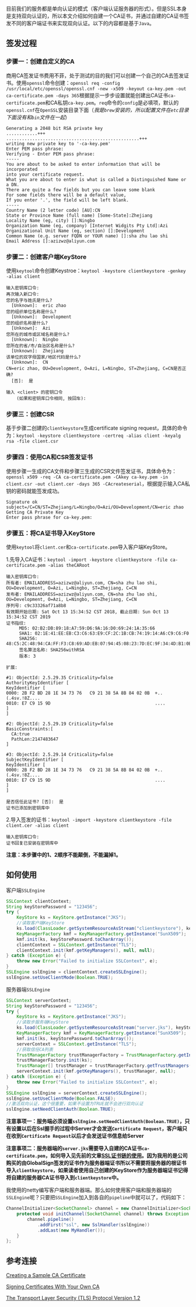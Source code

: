 目前我们的服务都是单向认证的模式（客户端认证服务器的形式）。但是SSL本身是支持双向认证的，所以本文介绍如何自建一个CA证书，并通过自建的CA证书签发不同的客户端证书来实现双向认证。以下的内容都是基于`Java`。

## 签发过程

### 步骤一：创建自定义的CA

商用CA签发证书费用不菲，处于测试的目的我们可以创建一个自己的CA去签发证书。使用`openssl`命令创建：`
openssl req -config /usr/local/etc/openssl/openssl.cnf -new -x509 -keyout ca-key.pem -out ca-certificate.pem -days 365
`根据提示一步步设置就能创建出CA证书`ca-certificate.pem`和CA私钥`ca-key.pem`。`req`命令的`config`是必填项，默认的`openssl.cnf`在`OpenSSL`安装目录下面（*我是`brew`安装的，所以配置文件在`etc`目录下面没有和`bin`文件在一起*）

```shell
Generating a 2048 bit RSA private key
............+++
...................................................+++
writing new private key to '-ca-key.pem'
Enter PEM pass phrase:
Verifying - Enter PEM pass phrase:
-----
You are about to be asked to enter information that will be incorporated
into your certificate request.
What you are about to enter is what is called a Distinguished Name or a DN.
There are quite a few fields but you can leave some blank
For some fields there will be a default value,
If you enter '.', the field will be left blank.
-----
Country Name (2 letter code) [AU]:CN
State or Province Name (full name) [Some-State]:Zhejiang
Locality Name (eg, city) []:Ningbo
Organization Name (eg, company) [Internet Widgits Pty Ltd]:Azi
Organizational Unit Name (eg, section) []:Development
Common Name (e.g. server FQDN or YOUR name) []:sha zhu lao shi
Email Address []:azizwz@aliyun.com
```

### 步骤二：创建客户端KeyStore

使用`keytool`命令创建Keystroe：`keytool -keystore clientkeystore -genkey -alias client`

```shell
输入密钥库口令:
再次输入新口令:
您的名字与姓氏是什么?
  [Unknown]:  eric zhao
您的组织单位名称是什么?
  [Unknown]:  Development
您的组织名称是什么?
  [Unknown]:  Azi
您所在的城市或区域名称是什么?
  [Unknown]:  Ningbo
您所在的省/市/自治区名称是什么?
  [Unknown]:  Zhejiang
该单位的双字母国家/地区代码是什么?
  [Unknown]:  CN
CN=eric zhao, OU=Development, O=Azi, L=Ningbo, ST=Zhejiang, C=CN是否正确?
  [否]:  是

输入 <client> 的密钥口令
	(如果和密钥库口令相同, 按回车):
```

### 步骤三：创建CSR

基于步骤二创建的`clientkeystore`生成certificate signing request，具体的命令为：`keytool -keystore clientkeystore -certreq -alias client -keyalg rsa -file client.csr`

### 步骤四：使用CA和CSR签发证书

使用步骤一生成的CA文件和步骤三生成的CSR文件签发证书，具体命令为：`openssl x509 -req -CA ca-certificate.pem -CAkey ca-key.pem -in client.csr -out client.cer -days 365 -CAcreateserial`，根据提示输入CA私钥的密码就能签发成功。

```shell
Signature ok
subject=/C=CN/ST=Zhejiang/L=Ningbo/O=Azi/OU=Development/CN=eric zhao
Getting CA Private Key
Enter pass phrase for ca-key.pem:
```

### 步骤五：将CA证书导入KeyStore

使用`keytool`将`client.cer`和`ca-certificate.pem`导入客户端KeyStore。

1.先导入CA证书：`keytool -import -keystore clientkeystore -file ca-certificate.pem -alias theCARoot`

```shell
输入密钥库口令:
所有者: EMAILADDRESS=azizwz@aliyun.com, CN=sha zhu lao shi, OU=Development, O=Azi, L=Ningbo, ST=Zhejiang, C=CN
发布者: EMAILADDRESS=azizwz@aliyun.com, CN=sha zhu lao shi, OU=Development, O=Azi, L=Ningbo, ST=Zhejiang, C=CN
序列号: c9c33326af71a8b8
有效期开始日期: Sat Oct 13 15:34:52 CST 2018, 截止日期: Sun Oct 13 15:34:52 CST 2019
证书指纹:
	 MD5: 02:B2:DB:89:18:A7:59:D6:9A:16:D0:69:24:1A:35:66
	 SHA1: 02:1E:41:EE:EB:C3:C6:63:E9:CF:2C:1B:CB:74:19:14:A6:C9:C6:F0
	 SHA256: 48:C5:2C:48:94:CA:FF:F3:C8:69:AD:EB:07:94:45:08:23:7D:EC:9F:34:4D:B1:0B:B9:B1:19:FD:CD:CA:F5:24
	 签名算法名称: SHA256withRSA
	 版本: 3

扩展:

#1: ObjectId: 2.5.29.35 Criticality=false
AuthorityKeyIdentifier [
KeyIdentifier [
0000: 2B F2 BD 28 1E 34 73 76   C9 21 38 5A 8B 84 02 0B  +..(.4sv.!8Z....
0010: E7 C9 15 9D                                        ....
]
]

#2: ObjectId: 2.5.29.19 Criticality=false
BasicConstraints:[
  CA:true
  PathLen:2147483647
]

#3: ObjectId: 2.5.29.14 Criticality=false
SubjectKeyIdentifier [
KeyIdentifier [
0000: 2B F2 BD 28 1E 34 73 76   C9 21 38 5A 8B 84 02 0B  +..(.4sv.!8Z....
0010: E7 C9 15 9D                                        ....
]
]

是否信任此证书? [否]:  是
证书已添加到密钥库中
```

2.导入签发的证书：`keytool -import -keystore clientkeystore -file client.cer -alias client`

```shell
输入密钥库口令:
证书回复已安装在密钥库中
```
**注意：本步骤中的1、2顺序不能颠倒，不能漏掉1。**

## 如何使用

客户端`SSLEngine `

```java
SSLContext clientContext;
String keyStorePassword = "123456";
try {
    KeyStore ks = KeyStore.getInstance("JKS");
    //读取客户端KeyStore
    ks.load(ClassLoader.getSystemResourceAsStream("clientkeystore"), keyStorePassword.toCharArray());
    KeyManagerFactory kmf = KeyManagerFactory.getInstance("SunX509");
    kmf.init(ks, keyStorePassword.toCharArray());
    clientContext = SSLContext.getInstance("TLS");
    clientContext.init(kmf.getKeyManagers(), null, null);
} catch (Exception e) {
    throw new Error("Failed to initialize SSLContext", e);
}
SSLEngine sslEngine = clientContext.createSSLEngine();
sslEngine.setUseClientMode(Boolean.TRUE);
```
服务器端`SSLEngine `

```java
SSLContext serverContext;
String keyStorePassword = "123456";
try {
    KeyStore ks = KeyStore.getInstance("JKS");
    //读取步服务端KeyStore
    ks.load(ClassLoader.getSystemResourceAsStream("server.jks"), keyStorePassword.toCharArray());
    KeyManagerFactory kmf = KeyManagerFactory.getInstance("SunX509");
    kmf.init(ks, keyStorePassword.toCharArray());
    serverContext = SSLContext.getInstance("TLS");
	//获取信任CA列表
    TrustManagerFactory trustManagerFactory = TrustManagerFactory.getInstance(TrustManagerFactory.getDefaultAlgorithm());
    trustManagerFactory.init(ks);
    TrustManager[] trustManager = trustManagerFactory.getTrustManagers();
    serverContext.init(kmf.getKeyManagers(), trustManager, null);
} catch (Exception e) {
    throw new Error("Failed to initialize SSLContext", e);
}
SSLEngine sslEngine = serverContext.createSSLEngine();
sslEngine.setUseClientMode(Boolean.FALSE);
//激活双向认证，这个很重要，如果不设置为TRUE就不会进行双向认证
sslEngine.setNeedClientAuth(Boolean.TRUE);
```
**注意事项一：服务端必须设置`sslEngine.setNeedClientAuth(Boolean.TRUE)`，只有设置以后在Ssl握手的过程中Server才会发送`Certificate Request`，客户端只在收到`Certificate Request`以后才会发送证书信息给Server**

**注意事项二：服务器端的`server.jks`需要导入自建的CA证书`ca-certificate.pem`，如何导入见先前的文章[SSL证书链的使用](http://eric3zhao.me/SSL证书链的使用/)。因为我用的是公司购买的由GlobalSign签发的证书作为服务器端证书所以不需要将服务器的根证书导入`clientkeystore`，如果读者使用自己创建的KeyStore作为服务器端证书记得将自建的服务器CA证书导入到`clientkeystore`中。**

我使用的netty编写客户端和服务器端。那么如何使用客户端和服务器端的`SSLEngine`呢？只要把`SSLEngine`加入到各自的`pipeline`中就可以了，代码如下：

```java
ChannelInitializer<SocketChannel> channel = new ChannelInitializer<SocketChannel>() {
    protected void initChannel(SocketChannel channel) throws Exception {
        channel.pipeline()
            .addFirst("ssl", new SslHandler(sslEngine))
            .addLast(new MyHandler());
    }
};

```

## 参考连接
[Creating a Sample CA Certificate](https://docs.oracle.com/cd/E19509-01/820-3503/ggeyj/index.html)

[Signing Certificates With Your Own CA](https://docs.oracle.com/cd/E19509-01/820-3503/ggezy/index.html)

[The Transport Layer Security (TLS) Protocol Version 1.2](https://tools.ietf.org/html/rfc5246#section-7.4.1.3)
